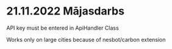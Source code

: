 # 21.11.2022 Mājasdarbs


API key must be entered in  ApiHandler Class

Works only on large cities because of nesbot/carbon extension
